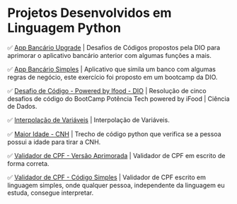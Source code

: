 # Projetos Desenvolvidos em Linguagem Python

✅ [App Bancário Upgrade](https://github.com/Carlos-CGS/ProjetosPython/tree/main/App%20Banc%C3%A1rio%20Upgrade) | Desafios de Códigos propostos pela DIO para aprimorar o aplicativo bancário anterior com algumas funções a mais.

✅ [App Bancário Simples](https://github.com/Carlos-CGS/ProjetosPython/tree/main/App%20Banc%C3%A1rio) | Aplicativo que simila um banco com algumas regras de negócio, este exercício foi proposto em um bootcamp da DIO.

✅ [Desafio de Código - Powered by Ifood - DIO](https://github.com/Carlos-CGS/ProjetosPython/tree/main/Desafio%20Codigo%20BootCamp%20-%20Pot%C3%AAncia%20Tech%20powered%20by%20iFood%20-%20Ci%C3%AAncia%20de%20Dados) | Resolução de cinco desafios de código do BootCamp Potência Tech powered by iFood | Ciência de Dados.

✅ [Interpolação de Variáveis](https://github.com/Carlos-CGS/ProjetosPython/tree/main/Interpola%C3%A7%C3%A3o%20de%20Variaveis%20-%20Python) | Interpolação de Variáveis.

✅ [Maior Idade - CNH](https://github.com/Carlos-CGS/ProjetosPython/tree/main/Maior%20Idade%20CNH%20-%20Python) | Trecho de código python que verifica se a pessoa possui a idade para tirar a CNH.

✅ [Validador de CPF - Versão Aprimorada](https://github.com/Carlos-CGS/ProjetosPython/tree/main/Validador%20CPF%20Python%20-%20vers%C3%A3o%20Melhorada) | Validador de CPF em escrito de forma correta.

✅ [Validador de CPF - Código Simples](https://github.com/Carlos-CGS/ProjetosPython/tree/main/Validador%20de%20CPF%20Python%20-%20C%C3%B3digo%20Simples) | Validador de CPF escrito em linguagem simples, onde qualquer pessoa, independente da linguagem eu estuda, consegue interpretar.
